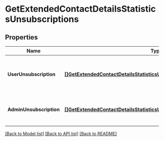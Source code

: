 # GetExtendedContactDetailsStatisticsUnsubscriptions

## Properties
Name | Type | Description | Notes
------------ | ------------- | ------------- | -------------
**UserUnsubscription** | [**[]GetExtendedContactDetailsStatisticsUnsubscriptionsUserUnsubscription**](GetExtendedContactDetailsStatisticsUnsubscriptionsUserUnsubscription.md) | Contact unsubscribe via unsubscription link in a campaign | [default to null]
**AdminUnsubscription** | [**[]GetExtendedContactDetailsStatisticsUnsubscriptionsAdminUnsubscription**](GetExtendedContactDetailsStatisticsUnsubscriptions_AdminUnsubscription.md) | Contact has been unsubscribed from the administrator | [default to null]

[[Back to Model list]](../README.md#documentation-for-models) [[Back to API list]](../README.md#documentation-for-api-endpoints) [[Back to README]](../README.md)


